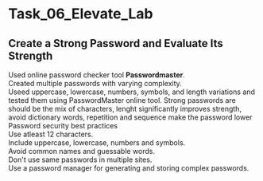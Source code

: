 # Task_06_Elevate_Lab
## Create a Strong Password and Evaluate Its Strength
  Used online password checker tool **Passwordmaster**.   
  Created multiple passwords with varying complexity.    
  Useed uppercase, lowercase, numbers, symbols, and length variations and tested them using PasswordMaster online tool.
  Strong passwords are should be the mix of characters, lenght significantly improves strength, avoid dictionary words, repetition and sequence make the password lower
  Password security best practices       
    Use atleast 12 characters.  
    Include uppercase, lowercase, numbers and symbols.  
    Avoid common names and guessable words.   
    Don't use same passwords in multiple sites.    
    Use a password manager for generating and storing complex passwords.
